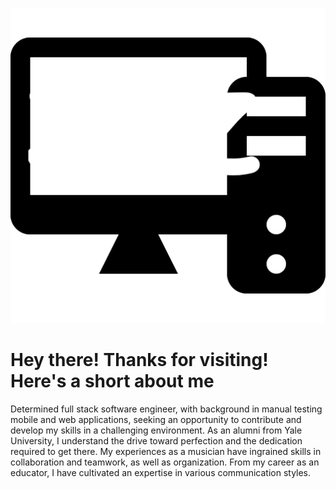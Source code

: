 ![logo](https://raw.githubusercontent.com/zimmermannlowbrass/zimmermannlowbrass/main/logo.png)
# Hey there! Thanks for visiting! Here's a short about me
Determined full stack software engineer, with background in manual testing mobile and web applications, seeking an opportunity to contribute and develop my skills in a challenging environment. As an alumni from Yale University, I understand the drive toward perfection and the dedication required to get there. My experiences as a musician have ingrained skills in collaboration and teamwork, as well as organization. From my career as an educator, I have cultivated an expertise in various communication styles.

<!--
**zimmermannlowbrass/zimmermannlowbrass** is a ✨ _special_ ✨ repository because its `README.md` (this file) appears on your GitHub profile.

Here are some ideas to get you started:

- 🔭 I’m currently working on ...
- 🌱 I’m currently learning ...
- 👯 I’m looking to collaborate on ...
- 🤔 I’m looking for help with ...
- 💬 Ask me about ...
- 📫 How to reach me: ...
- 😄 Pronouns: ...
- ⚡ Fun fact: ...
-->
